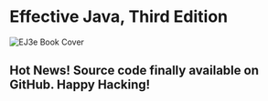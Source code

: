 # Effective Java, Third Edition
![EJ3e Book Cover](https://www.pearsonhighered.com/assets/bigcovers/0/1/3/4/0134685997.jpg)
## Hot News! Source code finally available on GitHub. Happy Hacking!

